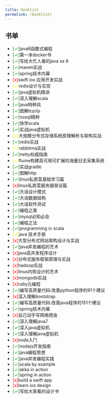 ```yaml
---
title: booklist
permalink: /booklist/
---
```


## 书单

- <span style="color: green">[✓]</span>java8函数式编程
- <span style="color: green">[✓]</span>第一本docker书
- <span style="color: green">[✓]</span>写给大忙人看的java se 8
- <span style="color: green">[✓]</span>maven实战
- <span style="color: green">[✓]</span>spring技术内幕
- <span style="color: red">[x]</span>swift ios 应用开发实战
- <span style="color: yellow">[~]</span>redis设计与实现
- <span style="color: green">[✓]</span>java虚拟机精讲
- <span style="color: green">[✓]</span>深入理解scala
- <span style="color: green">[✓]</span>java特种兵
- <span style="color: green">[✓]</span>图解tcp/ip
- <span style="color: green">[✓]</span>nosql精粹
- <span style="color: green">[✓]</span>快学scala
- <span style="color: green">[✓]</span>实战java虚拟机
- <span style="color: yellow">[~]</span>大规模分布式存储系统原理解析与架构实战
- <span style="color: green">[✓]</span>redis实战
- <span style="color: yellow">[~]</span>rabbitmq实战
- <span style="color: green">[✓]</span>netty权威指南
- <span style="color: yellow">[~]</span>flume构建高可用可扩展的海量日志采集系统
- <span style="color: green">[✓]</span>实战gradle
- <span style="color: green">[✓]</span>图解http
- <span style="color: green">[✓]</span>linux私房菜基础学习篇
- <span style="color: red">[x]</span>linux私房菜服务器架设篇
- <span style="color: green">[✓]</span>大话设计模式
- <span style="color: green">[✓]</span>大话数据结构
- <span style="color: green">[✓]</span>大话软件测试
- <span style="color: green">[✓]</span>编程之美
- <span style="color: green">[✓]</span>mysql必知必会
- <span style="color: green">[✓]</span>编程之法
- <span style="color: green">[✓]</span>programming in scala
- <span style="color: yellow">[~]</span>java 技术手册
- <span style="color: red">[x]</span>大型分布式网站架构设计与实战
- <span style="color: green">[✓]</span>java并发编程的艺术
- <span style="color: red">[x]</span>java高并发程序设计
- <span style="color: red">[x]</span>分布式服务框架原理与实战
- <span style="color: red">[x]</span>hadoop实战
- <span style="color: red">[x]</span>linux内核设计的艺术
- <span style="color: red">[x]</span>mongodb实战
- <span style="color: red">[x]</span>ruby元编程
- <span style="color: green">[✓]</span>编写高质量代码:改善python程序的91个建议
- <span style="color: red">[x]</span>深入理解bootstrap
- <span style="color: green">[✓]</span>编写高质量代码:改善java程序的151个建议
- <span style="color: green">[✓]</span>spring技术内幕
- <span style="color: red">[x]</span>自己动手写网络爬虫
- <span style="color: green">[✓]</span>深入理解java7
- <span style="color: green">[✓]</span>深入java虚拟机
- <span style="color: green">[✓]</span>深入理解java虚拟机
- <span style="color: red">[x]</span>node入门
- <span style="color: green">[✓]</span>nodejs开发指南
- <span style="color: green">[✓]</span>java编程思想
- <span style="color: green">[✓]</span>java并发编程实践
- <span style="color: green">[✓]</span>scala by example
- <span style="color: green">[✓]</span>akka in action
- <span style="color: green">[✓]</span>spring in action
- <span style="color: red">[x]</span>build a swift app
- <span style="color: red">[x]</span>learn ios design
- <span style="color: green">[✓]</span>写给大家看的设计书

